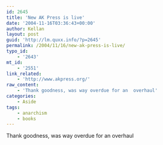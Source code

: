 ```yaml
---
id: 2645
title: 'New AK Press is live'
date: '2004-11-16T03:36:43+00:00'
author: Kellan
layout: post
guid: 'http://lm.quxx.info/?p=2645'
permalink: /2004/11/16/new-ak-press-is-live/
typo_id:
    - '2643'
mt_id:
    - '2551'
link_related:
    - 'http://www.akpress.org/'
raw_content:
    - 'Thank goodness, was way overdue for an  overhaul'
categories:
    - Aside
tags:
    - anarchism
    - books
---
```


Thank goodness, was way overdue for an overhaul
